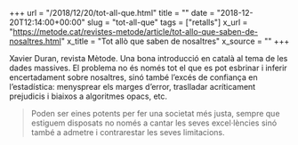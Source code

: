 +++
url = "/2018/12/20/tot-all-que.html"
title = ""
date = "2018-12-20T12:14:00+00:00"
slug = "tot-all-que"
tags = ["retalls"]
x_url = "https://metode.cat/revistes-metode/article/tot-allo-que-saben-de-nosaltres.html"
x_title = "Tot allò que saben de nosaltres"
x_source = ""
+++


Xavier Duran, revista Mètode. Una bona introducció en català al tema de les dades massives. El problema no és només tot el que es pot esbrinar i inferir encertadament sobre nosaltres, sinó també l’excés de confiança en l’estadística: menysprear els marges d’error, traslladar acríticament prejudicis i biaixos a algoritmes opacs, etc.

> Poden ser eines potents per fer una societat més justa, sempre que estiguem disposats no només a cantar les seves excel·lències sinó també a admetre i contrarestar les seves limitacions.
